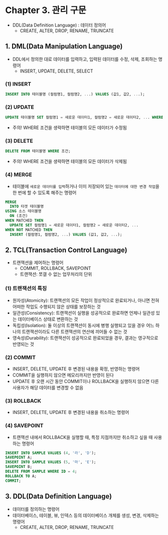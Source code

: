# Chapter 3. 관리 구문

- DDL(Data Definition Language) : 데이터 정의어
  - CREATE, ALTER, DROP, RENAME, TRUNCATE

## 1. DML(Data Manipulation Language)

- DDL에서 정의한 대로 데이터를 입력하고, 입력된 데이터를 수정, 삭제, 조회하는 명령어
  - INSERT, UPDATE, DELETE, SELECT

### (1) INSERT

```sql
INSERT INTO 테이블명 (컬럼명1, 컬럼명2, ...) VALUES (값1, 값2, ...);
```

### (2) UPDATE

```sql
UPDATE 테이블명 SET 컬럼명1 = 새로운 데이터1, 컬럼명2 = 새로운 데이터2, ... WHERE 조건;
```

- 주의! WHERE 조건을 생략하면 테이블의 모든 데이터가 수정됨

### (3) DELETE

```sql
DELETE FROM 테이블명 WHERE 조건;
```

- 주의! WHERE 조건을 생략하면 테이블의 모든 데이터가 삭제됨

### (4) MERGE

- 테이블에 `새로운 데이터를 입력`하거나 이미 저장되어 있는 `데이터에 대한 변경 작업`을 한 번에 할 수 있도록 해주는 명령어

```sql
MERGE
  INTO 타겟 테이블명
USING 소스 테이블명
  ON (조건)
WHEN MATCHED THEN
  UPDATE SET 컬럼명1 = 새로운 데이터1, 컬럼명2 = 새로운 데이터2, ...
WHEN NOT MATCHED THEN
  INSERT (컬럼명1, 컬럼명2, ...) VALUES (값1, 값2, ...);
```

## 2. TCL(Transaction Control Language)

- 트랜잭션을 제어하는 명령어
  - COMMIT, ROLLBACK, SAVEPOINT
  - 트랜잭션: 쪼갤 수 없는 업무처리의 단위

### (1) 트랜잭션의 특징

- 원자성(Atomicity): 트랜잭션의 모든 작업이 정상적으로 완료되거나, 아니면 전혀 어떠한 작업도 수행되지 않은 상태를 보장하는 것
- 일관성(Consistency): 트랜잭션이 실행을 성공적으로 완료하면 언제나 일관성 있는 데이터베이스 상태로 변환하는 것
- 독립성(Isolation): 둘 이상의 트랜잭션이 동시에 병행 실행되고 있을 경우 어느 하나의 트랜잭션이라도 다른 트랜잭션의 연산에 끼어들 수 없는 것
- 영속성(Durability): 트랜잭션이 성공적으로 완료되었을 경우, 결과는 영구적으로 반영되는 것

### (2) COMMIT

- INSERT, DELETE, UPDATE 후 변경된 내용을 확정, 반영하는 명령어
- COMMIT을 실행하지 않으면 메모리까지만 반영이 된다
- UPDATE 후 오랜 시간 동안 COMMIT이나 ROLLBACK을 실행하지 않으면 다른 사용자가 해당 데이터를 변경할 수 없음

### (3) ROLLBACK

- INSERT, DELETE, UPDATE 후 변경된 내용을 취소하는 명령어

### (4) SAVEPOINT

- 트랜잭션 내에서 ROLLBACK을 실행할 때, 특정 지점까지만 취소하고 싶을 때 사용하는 명령어

```sql
INSERT INTO SAMPLE VALUES (4, '라', 'D');
SAVEPOINT A;
INSERT INTO SAMPLE VALUES (5, '마', 'E');
SAVEPOINT B;
DELETE FROM SAMPLE WHERE ID = 4;
ROLLBACK TO A;
COMMIT;
```

## 3. DDL(Data Definition Language)

- 데이터를 정의하는 명령어
- 데이터베이스, 테이블, 뷰, 인덱스 등의 데이터베이스 개체를 생성, 변경, 삭제하는 명령어
  - CREATE, ALTER, DROP, RENAME, TRUNCATE

